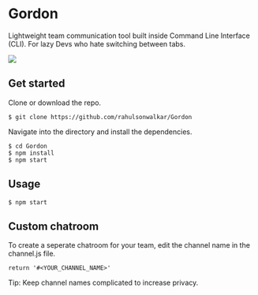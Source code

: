 # Gordon
Lightweight team communication tool built inside Command Line Interface (CLI). For lazy Devs who hate switching between tabs.

<img src="http://imgur.com/TKR9E5G"/>

## Get started

Clone or download the repo.
```
$ git clone https://github.com/rahulsonwalkar/Gordon
```
Navigate into the directory and install the dependencies.
```
$ cd Gordon
$ npm install
$ npm start
```
## Usage
```
$ npm start
```

## Custom chatroom

To create a seperate chatroom for your team, edit the channel name in the channel.js file.

`return '#<YOUR_CHANNEL_NAME>'`

Tip: Keep channel names complicated to increase privacy.

